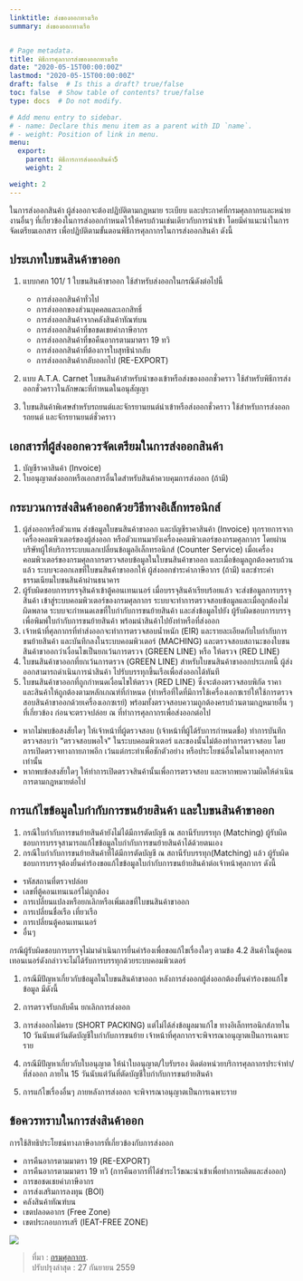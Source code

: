```yaml
---
linktitle: ส่งของออกทางเรือ
summary: ส่งของออกทางเรือ


# Page metadata.
title: พิธีการศุลกากรส่งของออกทางเรือ
date: "2020-05-15T00:00:00Z"
lastmod: "2020-05-15T00:00:00Z"
draft: false  # Is this a draft? true/false
toc: false  # Show table of contents? true/false
type: docs  # Do not modify.

# Add menu entry to sidebar.
# - name: Declare this menu item as a parent with ID `name`.
# - weight: Position of link in menu.
menu:
  export:
    parent: พิธีการการส่งออกสินค้า5 
    weight: 2

weight: 2
---
```



ในการส่งออกสินค้า ผู้ส่งออกจะต้องปฏิบัติตามกฎหมาย ระเบียบ และประกาศที่กรมศุลกากรและหน่ายงานอื่นๆ ที่เกี่ยวข้องในการส่งออกกำหนดไว้ให้ครบถ้วนเช่นเดียวกับการนำเข้า โดยมีคำแนะนำในการจัดเตรียมเอกสาร เพื่อปฏิบัติตามขั้นตอนพิธีการศุลกากรในการส่งออกสินค้า ดังนี้

## ประเภทใบขนสินค้าขาออก

1.  แบบกศก 101/ 1 ใบขนสินค้าขาออก ใช้สำหรับส่งออกในกรณีดังต่อไปนี้
    
    -   การส่งออกสินค้าทั่วไป
    -   การส่งออกของส่วนบุคคลและเอกสิทธิ์
    -   การส่งออกสินค้าจากคลังสินค้าทัณฑ์บน
    -   การส่งออกสินค้าที่ขอชดเชยค่าภาษีอากร
    -   การส่งออกสินค้าที่ขอคืนอากรตามมาตรา 19 ทวิ
    -   การส่งออกสินค้าที่ต้องการใบสุทธินำกลับ
    -   การส่งออกสินค้ากลับออกไป (RE-EXPORT)
2.  แบบ A.T.A. Carnet ใบขนสินค้าสำหรับนำของเข้าหรือส่งของออกชั่วคราว ใช้สำหรับพิธีการส่งออกชั่วคราวในลักษณะที่กำหนดในอนุสัญญา
    
3.  ใบขนสินค้าพิเศษสำหรับรถยนต์และจักรยานยนต์นำเข้าหรือส่งออกชั่วคราว ใช้สำหรับการส่งออกรถยนต์ และจักรยานยนต์ชั่วคราว
    

## เอกสารที่ผู้ส่งออกควรจัดเตรียมในการส่งออกสินค้า

1.  บัญชีราคาสินค้า (Invoice)
2.  ใบอนุญาตส่งออกหรือเอกสารอื่นใดสำหรับสินค้าควบคุมการส่งออก (ถ้ามี)

## กระบวนการส่งสินค้าออกด้วยวิธีทางอิเล็กทรอนิกส์

1.  ผู้ส่งออกหรือตัวแทน ส่งข้อมูลใบขนสินค้าขาออก และบัญชีราคาสินค้า (Invoice) ทุกรายการจากเครื่องคอมพิวเตอร์ของผู้ส่งออก หรือตัวแทนมายังเครื่องคอมพิวเตอร์ของกรมศุลกากร โดยผ่านบริษัทผู้ให้บริการระบบแลกเปลี่ยนข้อมูลอิเล็กทรอนิกส์ (Counter Service) เมื่อเครื่องคอมพิวเตอร์ของกรมศุลกากรตรวจสอบข้อมูลในใบขนสินค้าขาออก และเมื่อข้อมูลถูกต้องครบถ้วนแล้ว ระบบจะออกเลขที่ใบขนสินค้าขาออกให้ ผู้ส่งออกชำระค่าภาษีอากร (ถ้ามี) และชำระค่าธรรมเนียมใบขนสินค้าผ่านธนาคาร
2.  ผู้รับผิดชอบการบรรจุสินค้าเข้าตู้คอนเทนเนอร์ เมื่อบรรจุสินค้าเรียบร้อยแล้ว จะส่งข้อมูลการบรรจุสินค้า เข้าสู่ระบบคอมพิวเตอร์ของกรมศุลกากร ระบบจะทำการตรวจสอบข้อมูลและเมื่อถูกต้องไม่ผิดพลาด ระบบจะกำหนดเลขที่ใบกำกับการขนย้ายสินค้า และส่งข้อมูลไปยัง ผู้รับผิดชอบการบรรจุ เพื่อพิมพ์ใบกำกับการขนย้ายสินค้า พร้อมนำสินค้าไปยังท่าหรือที่ส่งออก
3.  เจ้าหน้าที่ศุลกากรที่ท่าส่งออกจะทำการตรวจสอบน้ำหนัก (EIR) และรายละเอียดกับใบกำกับการขนย้ายสินค้า และบันทึกลงในระบบคอมพิวเตอร์ (MACHING) และตรวจสอบสถานะของใบขนสินค้าขาออกว่าเงื่อนไขเป็นยกเว้นการตรวจ (GREEN LINE) หรือ ให้ตรวจ (RED LINE)
4.  ใบขนสินค้าขาออกที่ยกเว้นการตรวจ (GREEN LINE) สำหรับใบขนสินค้าขาออกประเภทนี้ ผู้ส่งออกสามารถดำเนินการนำสินค้า ไปรับบรรทุกขึ้นเรือเพื่อส่งออกได้ทันที
5.  ใบขนสินค้าขาออกที่ถูกกำหนดเงื่อนไขให้ตรวจ (RED LINE) ซึ่งจะต้องตรวจสอบพิกัด ราคา และสินค้าให้ถูกต้องตามหลักเกณฑ์ที่กำหนด (ท่าหรือที่ใดที่มีการใช้เครื่องเอกซเรย์ให้ใช้การตรวจสอบสินค้าขาออกด้วยเครื่องเอกซเรย์) พร้อมทั้งตรวจสอบความถูกต้องครบถ้วนตามกฎหมายอื่น ๆ ที่เกี่ยวข้อง ก่อนจะตรวจปล่อย ณ ที่ทำการศุลกากรเพื่อส่งออกต่อไป

-   หากไม่พบข้อสงสัยใดๆ ให้เจ้าหน้าที่ผู้ตรวจสอบ (เจ้าหน้าที่ผู้ได้รับการกำหนดชื่อ) ทำการบันทึกตรวจสอบว่า “ตรวจสอบพอใจ” ในระบบคอมพิวเตอร์ และของนั้นไม่ต้องทำการตรวจสอบ โดยการเปิดตรวจทางกายภาพอีก เว้นแต่กระทำเพื่อชักตัวอย่าง หรือประโยชน์อื่นใดในทางศุลกากรเท่านั้น
-   หากพบข้อสงสัยใดๆ ให้ทำการเปิดตรวจสินค้านั้นเพื่อการตรวจสอบ และหากพบความผิดให้ดำเนินการตามกฎหมายต่อไป

## การแก้ไขข้อมูลใบกำกับการขนย้ายสินค้า และใบขนสินค้าขาออก

1.  กรณีใบกำกับการขนย้ายสินค้ายังไม่ได้มีการตัดบัญชี ณ สถานีรับบรรทุก (Matching) ผู้รับผิดชอบการบรรจุสามารถแก้ไขข้อมูลใบกำกับการขนย้ายสินค้าได้ด้วยตนเอง
2.  กรณีใบกำกับการขนย้ายสินค้าที่ได้มีการตัดบัญชี ณ สถานีรับบรรทุก(Matching) แล้ว ผู้รับผิดชอบการบรรจุต้องยื่นคำร้องขอแก้ไขข้อมูลใบกำกับการขนย้ายสินค้าต่อเจ้าหน้าศุลกากร ดังนี้

-   รหัสสถานที่ตรวจปล่อย
-   เลขที่ตู้คอนเทนเนอร์ไม่ถูกต้อง
-   การเปลี่ยนแปลงหรือยกเลิกหรือเพิ่มเลขที่ใบขนสินค้าขาออก
-   การเปลี่ยนชื่อเรือ เที่ยวเรือ
-   การเปลี่ยนตู้คอนเทนเนอร์
-   อื่นๆ

กรณีผู้รับผิดชอบการบรรจุไม่มาดำเนินการยื่นคำร้องเพื่อขอแก้ไขเรื่องใดๆ ตามข้อ 4.2 สินค้าในตู้คอนเทอนเนอร์ดังกล่าวจะไม่ได้รับการบรรทุกด้วยระบบคอมพิวเตอร์

1.  กรณีมีปัญหาเกี่ยวกับข้อมูลในใบขนสินค้าขาออก หลังการส่งออกผู้ส่งออกต้องยื่นคำร้องขอแก้ไขข้อมูล มีดังนี้
    
2.  การตรวจรับกลับคืน ยกเลิกการส่งออก
    
3.  การส่งออกไม่ครบ (SHORT PACKING) แต่ไม่ได้ส่งข้อมูลมาแก้ไข ทางอิเล็กทรอนิกส์ภายใน 10 วันนับแต่วันตัดบัญชีใบกำกับการขนย้าย เจ้าหน้าที่ศุลกากรจะพิจารณาอนุญาตเป็นการเฉพาะราย
    
4.  กรณีมีปัญหาเกี่ยวกับใบอนุญาต ให้นำใบอนุญาต/ใบรับรอง ติดต่อหน่วยบริการศุลกากรประจำท่า/ที่ส่งออก ภายใน 15 วันนับแต่วันที่ตัดบัญชีใบกำกับการขนย้ายสินค้า
    
5.  การแก้ไขเรื่องอื่นๆ ภายหลังการส่งออก จะพิจารณาอนุญาตเป็นการเฉพาะราย
    

## ข้อควรทราบในการส่งสินค้าออก

การใช้สิทธิประโยชน์ทางภาษีอากรที่เกี่ยวข้องกับการส่งออก

-   การคืนอากรตามมาตรา 19 (RE-EXPORT)
-   การคืนอากรตามมาตรา 19 ทวิ (การคืนอากรที่ได้ชำระไว้ขณะนำเข้าเพื่อทำการผลิตและส่งออก)
-   การขอชดเชยค่าภาษีอากร
-   การส่งเสริมการลงทุน (BOI)
-   คลังสินค้าทัณฑ์บน
-   เขตปลอดอากร (Free Zone)
-   เขตประกอบการเสรี (IEAT-FREE ZONE)

![](http://th.customs.go.th/data_files/160923123511602855374.jpg)

> ที่มา :  [กรมศุลกากร](http://www.customs.go.th/content_with_menu1.php?ini_menu=menu_business_160421_02&ini_content=business_160426_02_160914_02_160914_02&lang=th&root_left_menu=menu_business_160421_02_160421_02&left_menu=menu_business_160421_02_160421_02_160914_02).  
ปรับปรุงล่าสุด : 27 กันยายน 2559